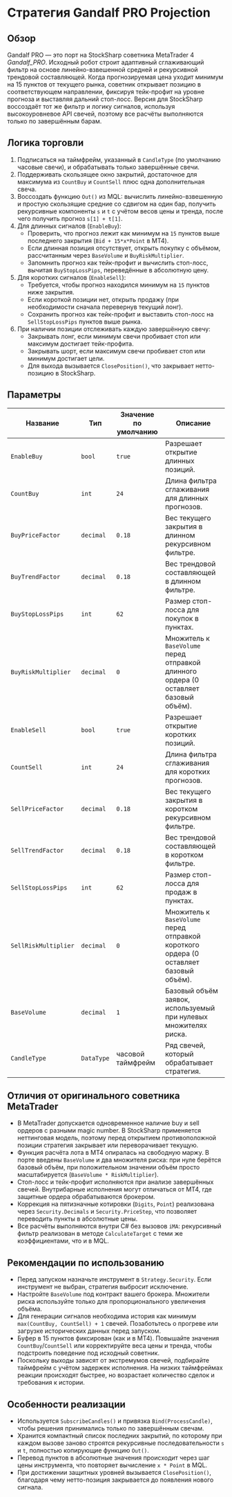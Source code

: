 # Стратегия Gandalf PRO Projection

## Обзор
Gandalf PRO — это порт на StockSharp советника MetaTrader 4 *Gandalf_PRO*. Исходный робот строит адаптивный сглаживающий фильтр
на основе линейно-взвешенной средней и рекурсивной трендовой составляющей. Когда прогнозируемая цена уходит минимум на 15 пунктов
от текущего рынка, советник открывает позицию в соответствующем направлении, фиксируя тейк-профит на уровне прогноза и выставляя
дальний стоп-лосс. Версия для StockSharp воссоздаёт тот же фильтр и логику сигналов, используя высокоуровневое API свечей, поэтому
все расчёты выполняются только по завершённым барам.

## Логика торговли
1. Подписаться на таймфрейм, указанный в `CandleType` (по умолчанию часовые свечи), и обрабатывать только завершённые свечи.
2. Поддерживать скользящее окно закрытий, достаточное для максимума из `CountBuy` и `CountSell` плюс одна дополнительная свеча.
3. Воссоздать функцию `Out()` из MQL: вычислить линейно-взвешенную и простую скользящие средние со сдвигом на один бар, получить
   рекурсивные компоненты `s` и `t` с учётом весов цены и тренда, после чего получить прогноз `s[1] + t[1]`.
4. Для длинных сигналов (`EnableBuy`):
   - Проверить, что прогноз лежит как минимум на `15` пунктов выше последнего закрытия (`Bid + 15*x*Point` в MT4).
   - Если длинная позиция отсутствует, открыть покупку с объёмом, рассчитанным через `BaseVolume` и `BuyRiskMultiplier`.
   - Запомнить прогноз как тейк-профит и вычислить стоп-лосс, вычитая `BuyStopLossPips`, переведённые в абсолютную цену.
5. Для коротких сигналов (`EnableSell`):
   - Требуется, чтобы прогноз находился минимум на `15` пунктов ниже закрытия.
   - Если короткой позиции нет, открыть продажу (при необходимости сначала перевернув текущий лонг).
   - Сохранить прогноз как тейк-профит и выставить стоп-лосс на `SellStopLossPips` пунктов выше рынка.
6. При наличии позиции отслеживать каждую завершённую свечу:
   - Закрывать лонг, если минимум свечи пробивает стоп или максимум достигает тейк-профита.
   - Закрывать шорт, если максимум свечи пробивает стоп или минимум достигает цели.
   - Для выхода вызывается `ClosePosition()`, что закрывает нетто-позицию в StockSharp.

## Параметры
| Название | Тип | Значение по умолчанию | Описание |
| --- | --- | --- | --- |
| `EnableBuy` | `bool` | `true` | Разрешает открытие длинных позиций. |
| `CountBuy` | `int` | `24` | Длина фильтра сглаживания для длинных прогнозов. |
| `BuyPriceFactor` | `decimal` | `0.18` | Вес текущего закрытия в длинном рекурсивном фильтре. |
| `BuyTrendFactor` | `decimal` | `0.18` | Вес трендовой составляющей в длинном фильтре. |
| `BuyStopLossPips` | `int` | `62` | Размер стоп-лосса для покупок в пунктах. |
| `BuyRiskMultiplier` | `decimal` | `0` | Множитель к `BaseVolume` перед отправкой длинного ордера (0 оставляет базовый объём). |
| `EnableSell` | `bool` | `true` | Разрешает открытие коротких позиций. |
| `CountSell` | `int` | `24` | Длина фильтра сглаживания для коротких прогнозов. |
| `SellPriceFactor` | `decimal` | `0.18` | Вес текущего закрытия в коротком рекурсивном фильтре. |
| `SellTrendFactor` | `decimal` | `0.18` | Вес трендовой составляющей в коротком фильтре. |
| `SellStopLossPips` | `int` | `62` | Размер стоп-лосса для продаж в пунктах. |
| `SellRiskMultiplier` | `decimal` | `0` | Множитель к `BaseVolume` перед отправкой короткого ордера (0 оставляет базовый объём). |
| `BaseVolume` | `decimal` | `1` | Базовый объём заявок, используемый при нулевых множителях риска. |
| `CandleType` | `DataType` | часовой таймфрейм | Ряд свечей, который обрабатывает стратегия. |

## Отличия от оригинального советника MetaTrader
- В MetaTrader допускается одновременное наличие buy и sell ордеров с разными magic number. В StockSharp применяется неттинговая
  модель, поэтому перед открытием противоположной позиции стратегия закрывает или переворачивает текущую.
- Функция расчёта лота в MT4 опиралась на свободную маржу. В порте введены `BaseVolume` и два множителя риска: при нуле берётся
  базовый объём, при положительном значении объём просто масштабируется (`BaseVolume * RiskMultiplier`).
- Стоп-лосс и тейк-профит исполняются при анализе завершённых свечей. Внутрибарные исполнения могут отличаться от MT4, где
  защитные ордера обрабатываются брокером.
- Коррекция на пятизначные котировки (`Digits`, `Point`) реализована через `Security.Decimals` и `Security.PriceStep`, что позволяет
  переводить пункты в абсолютные цены.
- Все расчёты выполняются внутри C# без вызовов `iMA`: рекурсивный фильтр реализован в методе `CalculateTarget` с теми же
  коэффициентами, что и в MQL.

## Рекомендации по использованию
- Перед запуском назначьте инструмент в `Strategy.Security`. Если инструмент не выбран, стратегия выбросит исключение.
- Настройте `BaseVolume` под контракт вашего брокера. Множители риска используйте только для пропорционального увеличения объёма.
- Для генерации сигналов необходима история как минимум `max(CountBuy, CountSell) + 1` свечей. Позаботьтесь о прогреве или
  загрузке исторических данных перед запуском.
- Буфер в 15 пунктов фиксирован (как и в MT4). Повышайте значения `CountBuy`/`CountSell` или корректируйте веса цены и тренда,
  чтобы подстроить поведение под исходный советник.
- Поскольку выходы зависят от экстремумов свечей, подбирайте таймфрейм с учётом задержек исполнения. На низких таймфреймах реакции
  происходят быстрее, но возрастает количество сделок и требования к истории.

## Особенности реализации
- Используется `SubscribeCandles()` и привязка `Bind(ProcessCandle)`, чтобы решения принимались только по завершённым свечам.
- Хранится компактный список последних закрытий, по которому при каждом вызове заново строятся рекурсивные последовательности `s`
  и `t`, полностью копирующие функцию `Out()`.
- Перевод пунктов в абсолютные значения происходит через шаг цены инструмента, что повторяет вычисление `x * Point` в MQL.
- При достижении защитных уровней вызывается `ClosePosition()`, благодаря чему нетто-позиция закрывается до появления нового
  сигнала.
